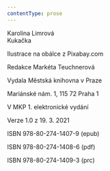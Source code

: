 ```yaml
---
contentType: prose
---
```


Karolina Limrová  
Kukačka

Ilustrace na obálce z Pixabay.com

  

Redakce Markéta Teuchnerová

Vydala Městská knihovna v Praze

  

Mariánské nám. 1, 115 72 Praha 1

V MKP 1. elektronické vydání

  

Verze 1.0 z 19. 3. 2021

ISBN 978-80-274-1407-9 (epub)

  

ISBN 978-80-274-1408-6 (pdf)

  

ISBN 978-80-274-1409-3 (prc)
